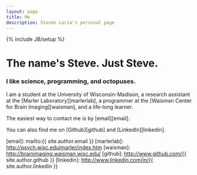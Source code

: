 ```yaml
---
layout: page
title: Me
description: Steven Loria's personal page
---
```

{% include JB/setup %}

# The name's Steve. Just Steve.

### I like science, programming, and octopuses.

I am a student at the University of Wisconsin-Madison, a research assistant at the [Marler Laboratory][marlerlab], a programmer at the [Waisman Center for Brain Imaging][waisman], and a life-long learner.

The easiest way to contact me is by [email][email].

You can also find me on [Github][github] and [LinkedIn][linkedin].

<!-- Here are some recent posts:

<ul class="listing">
  {% for post in site.posts limit:4 %}
  <li>
    <span>{{ post.date | date: "%B %e, %Y" }}</span> <a href="{{ post.url }}">{{ post.title }}</a>
  </li>
  {% endfor %}
</ul> -->

[email]: mailto:{{ site.author.email }}
[marlerlab]: http://psych.wisc.edu/marler/index.htm
[waisman]: http://brainimaging.waisman.wisc.edu/
[github]: http://www.github.com/{{ site.author.github }}
[linkedin]: http://www.linkedin.com/in/{{ site.author.linkedin }}
